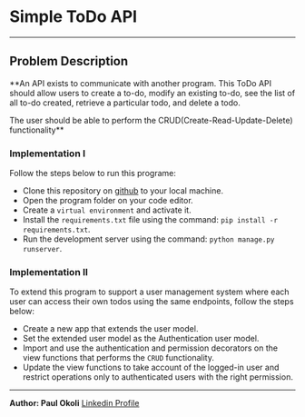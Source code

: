 # Simple ToDo API

---
## Problem Description

**An API exists to communicate with another program. This ToDo API should allow users to create a to-do, modify an existing to-do, see the list of all to-do created, retrieve a particular todo, and delete a todo. 

The user should be able to perform the CRUD(Create-Read-Update-Delete) functionality**

### Implementation I

Follow the steps below to run this programe:

- Clone this repository on [github](https://github.com/PaulPextra/simple_todo-_api.git) to your local machine.
- Open the program folder on your code editor.
- Create a `virtual environment` and activate it.
- Install the `requirements.txt` file using the command:
`pip install -r requirements.txt`.
- Run the development server using the command:
`python manage.py runserver`.


### Implementation II

To extend this program to support a user management system where each user can access their own todos using the same endpoints, follow the steps below:

- Create a new app that extends the user model.
- Set the extended user model as the Authentication user model.
- Import and use the authentication and permission decorators on the view functions that performs the `CRUD` functionality.
- Update the view functions to take account of the logged-in user and restrict operations only to authenticated users with the right permission.

---

**Author: Paul Okoli**
[Linkedin Profile](https://www.linkedin.com/in/paulokoli/)